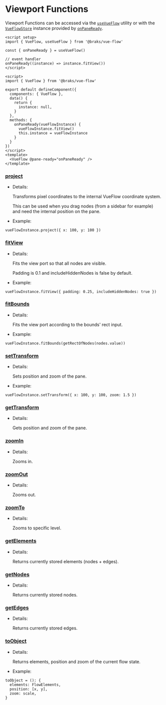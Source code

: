 # Viewport Functions

Viewport Functions can be accessed via the [`useVueFlow`](/guide/composables.html#usevueflow/)
utility or with the [`VueFlowStore`](/typedocs/types/VueFlowStore.html/)
instance provided by [`onPaneReady`](/typedocs/interfaces/FlowEvents.html#paneready/).

<CodeGroup>
  <CodeGroupItem title="Composition API" active>

```vue:no-line-numbers
<script setup>
import { VueFlow, useVueFlow } from '@braks/vue-flow'

const { onPaneReady } = useVueFlow()

// event handler
onPaneReady((instance) => instance.fitView())
</script>
```

  </CodeGroupItem>


  <CodeGroupItem title="Options API">

```vue:no-line-numbers
<script>
import { VueFlow } from '@braks/vue-flow'

export default defineComponent({
  components: { VueFlow },
  data() {
    return {
      instance: null,
    }
  },
  methods: {
    onPaneReady(vueFlowInstance) {
      vueFlowInstance.fitView()
      this.instance = vueFlowInstance
    }
  }
})
</script>
<template>
  <VueFlow @pane-ready="onPaneReady" />
</template>
```

  </CodeGroupItem>
</CodeGroup>

### [project](/typedocs/types/Project.html/)

- Details:

  Transforms pixel coordinates to the internal VueFlow coordinate system.

  This can be used when you drag nodes (from a sidebar for example) and need the internal position on the pane.

- Example:

```ts:no-line-numbers
vueFlowInstance.project({ x: 100, y: 100 })
```

### [fitView](/typedocs/types/FitView.html/)

- Details:

  Fits the view port so that all nodes are visible.

  Padding is 0.1 and includeHiddenNodes is false by default.

- Example:

```ts:no-line-numbers
vueFlowInstance.fitView({ padding: 0.25, includeHiddenNodes: true })
```

### [fitBounds](/typedocs/types/FitBounds.html/)

- Details:

  Fits the view port according to the bounds' rect input.

- Example:

```ts:no-line-numbers
vueFlowInstance.fitBounds(getRectOfNodes(nodes.value))
```

### [setTransform](/typedocs/types/SetTransform.html/)

- Details:

  Sets position and zoom of the pane.

- Example:

```ts:no-line-numbers
vueFlowInstance.setTransform({ x: 100, y: 100, zoom: 1.5 })
```

### [getTransform](/typedocs/types/GetTransform.html/)

- Details:

  Gets position and zoom of the pane.

### [zoomIn](/typedocs/types/ZoomInOut.html/)

- Details:

  Zooms in.

### [zoomOut](/typedocs/types/ZoomInOut.html/)

- Details:

  Zooms out.

### [zoomTo](/typedocs/types/ZoomTo.html/)

- Details:

  Zooms to specific level.

### [getElements](/typedocs/interfaces/Getters.html#getelements/)

- Details:

  Returns currently stored elements (nodes + edges).

### [getNodes](/typedocs/interfaces/Getters.html#getnodes/)

- Details:

  Returns currently stored nodes.

### [getEdges](/typedocs/interfaces/Getters.html#getedges/)

- Details:

  Returns currently stored edges.

### [toObject](/typedocs/interfaces/Actions.html#toobject/)

- Details:

  Returns elements, position and zoom of the current flow state.

- Example:

```ts:no-line-numbers
toObject = (): {
  elements: FlowElements,
  position: [x, y],
  zoom: scale,
}
```
